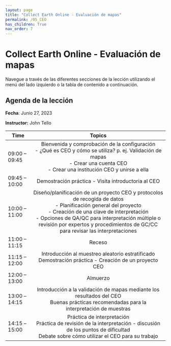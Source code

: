 ```yaml
---
layout: page
title: "Collect Earth Online - Evaluación de mapas"
permalink: /05_CEO
has_children: True
nav_order: 7
---
```


# Collect Earth Online - Evaluación de mapas

Navegue a través de las diferentes secciones de la lección utilizando el menú del lado izquierdo o la tabla de contenido a continuación.

## Agenda de la lección

**Fecha**: Junio 27, 2023

**Instructor:** John Tello

| Time          |                                                                                                                                                 Topics                                                                                                                                                 |
|---------------|:------------------------------------------------------------------------------------------------------------------------------------------------------------------------------------------------------------------------------------------------------------------------------------------------------:|
| 09:00 – 09:45 | Bienvenida y comprobación de la configuración<br>- ¿Qué es CEO y cómo se utiliza? p. ej. Validación de mapas<br>- Crear una cuenta CEO<br>- Crear una institución CEO y unirse a ella                                                                                                                  |
| 09:45 – 10:00 | Demostración práctica - Visita introductoria al CEO                                                                                                                                                                                                                                                    |
| 10:00 – 11:00 | Diseño/planificación de un proyecto CEO y protocolos de recogida de datos<br>- Planificación general del proyecto<br>- Creación de una clave de interpretación<br>- Opciones de QA/QC para interpretación múltiple o revisión por expertos y procedimientos de GC/CC para revisar las interpretaciones |
| 11:00 – 11:15 | Receso                                                                                                                                                                                                                                                                                                 |
| 11:15 – 12:00 | Introducción al muestreo aleatorio estratificado<br>Demostración práctica - Creación de un proyecto CEO                                                                                                                                                                                                |
| 12:00 – 13:00 | Almuerzo                                                                                                                                                                                                                                                                                               |
| 13:00 –14:15  | Introducción a la validación de mapas mediante los resultados del CEO<br>Buenas prácticas recomendadas para la interpretación de muestras                                                                                                                                                              |
| 14:15 –15:00  | Práctica de interpretación<br>Práctica de revisión de la interpretación - discusión de los puntos de dificultad<br>Debate sobre cómo utilizar el CEO para su trabajo                                                                                                                                   |
